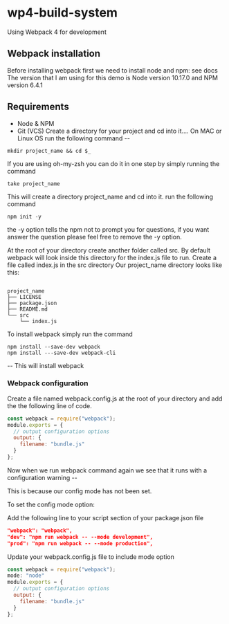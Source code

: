 # wp4-build-system
Using Webpack 4 for development
## Webpack installation
Before installing webpack first we need to install node and npm: see docs
The version that I am using for this demo is Node version 10.17.0 and NPM version 6.4.1
## Requirements
- Node & NPM
- Git (VCS)
Create a directory for your project and cd into it....
On MAC or Linux OS run the following command --
```
mkdir project_name && cd $_

```
If you are using oh-my-zsh you can do it in one step by simply running the command

```
take project_name

```
This will create a directory project_name and cd into it.
run the following command
```
npm init -y
```
the -y option tells the npm not to prompt you for questions, if you want answer the question please feel free to remove the -y option.

At the root of your directory create another folder called src.
By default webpack will look inside this directory for the index.js file to run.
Create a file called index.js in the src directory
Our project_name directory looks like this:
```

project_name
├── LICENSE
├── package.json
├── README.md
└── src
    └── index.js
```
To install webpack simply run the command
```
npm install --save-dev webpack
npm install ---save-dev webpack-cli
```
--
This will install webpack

### Webpack configuration
Create a file named webpack.config.js at the root of your directory and add the the following line of code.

```javascript
const webpack = require("webpack");
module.exports = {
  // output configuration options
  output: {
    filename: "bundle.js"
  }
};

```
Now when we run webpack command again we see that it runs with a configuration warning --

This is because our config mode has not been set.

To set the config mode option:

Add the following line to your script section of your package.json file

```json
"webpack": "webpack",
"dev": "npm run webpack -- --mode development",
"prod": "npm run webpack -- --mode production",

```
Update your webpack.config.js file to include mode option

```javascript
const webpack = require("webpack");
mode: "node"
module.exports = {
  // output configuration options
  output: {
    filename: "bundle.js"
  }
};
